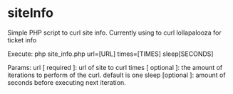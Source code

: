 siteInfo
========

Simple PHP script to curl site info. Currently using to curl lollapalooza for ticket info

Execute: php site_info.php url=[URL] times=[TIMES] sleep[SECONDS]

Params:
  url [ required ]: url of site to curl
	times [ optional ]: the amount of iterations to perform of the curl. default is one
	sleep [optional ]: amount of seconds before executing next iteration.
